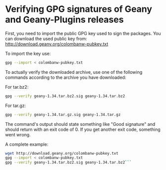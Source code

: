 Verifying GPG signatures of Geany and Geany-Plugins releases
==========

First, you need to import the public GPG key used to sign the packages. You can download the used public key from: http://download.geany.org/colombanw-pubkey.txt

To import the key use:
```Bash
gpg --import < colombanw-pubkey.txt
```

To actually verify the downloaded archive, use one of the following commands according to the archive you have downloaded:

For tar.bz2:
```Bash
gpg --verify geany-1.34.tar.bz2.sig geany-1.34.tar.bz2
```

For tar.gz:
```Bash
gpg --verify geany-1.34.tar.gz.sig geany-1.34.tar.gz
```

The command's output should state something like "Good signature" and should return with an exit code of 0. If you get another exit code, something went wrong.

A complete example:
```Bash
wget http://download.geany.org/colombanw-pubkey.txt
gpg --import < colombanw-pubkey.txt
gpg --verify geany-1.34.tar.bz2.sig geany-1.34.tar.bz2```
```
